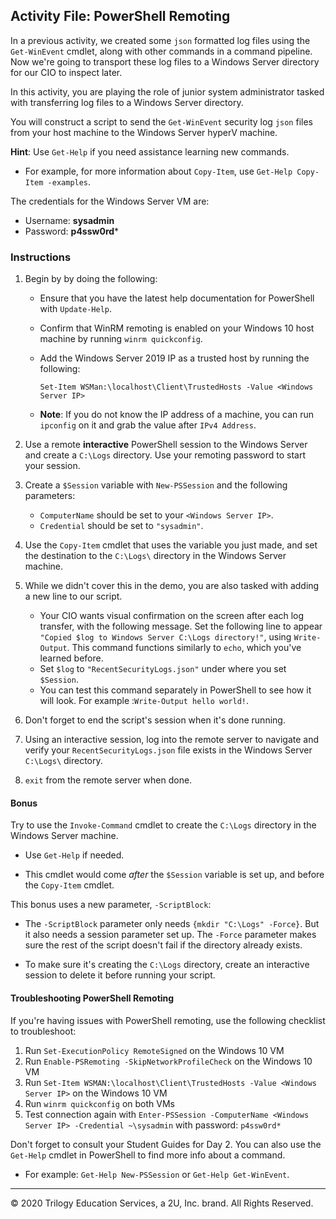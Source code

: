 ## Activity File: PowerShell Remoting 

In a previous activity, we created some `json` formatted log files using the `Get-WinEvent` cmdlet, along with other commands in a command pipeline. Now we're going to transport these log files to a Windows Server directory for our CIO to inspect later.

In this activity, you are playing the role of junior system administrator tasked with transferring log files to a Windows Server directory.

You will construct a script to send the `Get-WinEvent` security log `json` files from your host machine to the Windows Server hyperV machine.

**Hint**: Use `Get-Help` if you need assistance learning new commands. 

- For example, for more information about `Copy-Item`, use `Get-Help Copy-Item -examples`.

The credentials for the Windows Server VM are:
- Username: **sysadmin**
- Password: **p4ssw0rd***

### Instructions

1. Begin by by doing the following: 

    - Ensure that you have the latest help documentation for PowerShell with `Update-Help`.

    - Confirm that WinRM remoting is enabled on your Windows 10 host machine by running `winrm quickconfig`.

    - Add the Windows Server 2019 IP as a trusted host by running the following:

         `Set-Item WSMan:\localhost\Client\TrustedHosts -Value <Windows Server IP>`
 
    - **Note**: If you do not know the IP address of a machine, you can run `ipconfig` on it and grab the value after `IPv4 Address`.

2. Use a remote **interactive** PowerShell session to the Windows Server and create a `C:\Logs` directory. Use your remoting password to start your session.

3. Create a `$Session` variable with `New-PSSession` and the following parameters:

   - `ComputerName` should be set to your `<Windows Server IP>`.
   - `Credential` should be set to `"sysadmin"`.

4. Use the `Copy-Item` cmdlet that uses the variable you just made, and set the destination to the `C:\Logs\` directory in the Windows Server machine.

5. While we didn't cover this in the demo, you are also tasked with adding a new line to our script. 
    - Your CIO wants visual confirmation on the screen after each log transfer, with the following message. Set the following line to appear `"Copied $log to Windows Server C:\Logs directory!"`, using `Write-Output`. This command functions similarly to `echo`, which you've learned before.
    - Set `$log` to `"RecentSecurityLogs.json"` under where you set `$Session`. 
    - You can test this command separately in PowerShell to see how it will look. For example :`Write-Output hello world!`.

6. Don't forget to end the script's session when it's done running.

7. Using an interactive session, log into the remote server to navigate and verify your `RecentSecurityLogs.json` file exists in the Windows Server `C:\Logs\` directory.

8. `exit` from the remote server when done.

#### Bonus 

Try to use the `Invoke-Command` cmdlet to create the `C:\Logs` directory in the Windows Server machine.

- Use `Get-Help` if needed.

- This cmdlet would come _after_ the `$Session` variable is set up, and before the `Copy-Item` cmdlet.

This bonus uses a new parameter, `-ScriptBlock`:

- The `-ScriptBlock` parameter only needs `{mkdir "C:\Logs" -Force}`. But it also needs a session parameter set up. The `-Force` parameter makes sure the rest of the script doesn't fail if the directory already exists.

- To make sure it's creating the `C:\Logs` directory, create an interactive session to delete it before running your script.

#### Troubleshooting PowerShell Remoting

If you're having issues with PowerShell remoting, use the following checklist to troubleshoot:

1. Run `Set-ExecutionPolicy RemoteSigned` on the Windows 10 VM
2. Run `Enable-PSRemoting -SkipNetworkProfileCheck` on the Windows 10 VM
3. Run `Set-Item WSMAN:\localhost\Client\TrustedHosts -Value <Windows Server IP>` on the Windows 10 VM
4. Run `winrm quickconfig` on both VMs
5. Test connection again with `Enter-PSSession -ComputerName <Windows Server IP> -Credential ~\sysadmin` with password: `p4ssw0rd*`

Don't forget to consult your Student Guides for Day 2. You can also use the `Get-Help` cmdlet in PowerShell to find more info about a command. 

- For example: `Get-Help New-PSSession` or `Get-Help Get-WinEvent`.

---
© 2020 Trilogy Education Services, a 2U, Inc. brand. All Rights Reserved.
